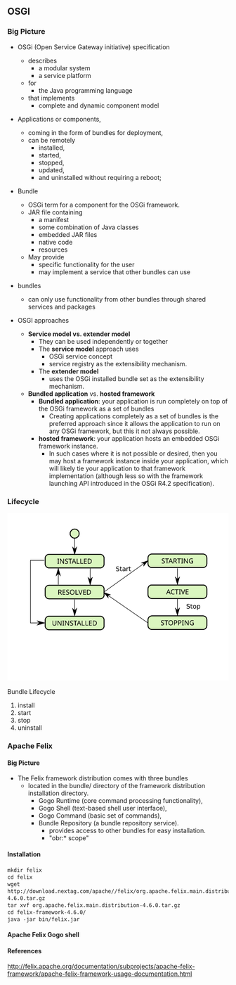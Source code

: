 ## OSGI

### Big Picture

* OSGi (Open Service Gateway initiative) specification 
	* describes 
		* a modular system 
		* a service platform 
	* for 
		* the Java programming language 
	* that implements
		* complete and dynamic component model

* Applications or components, 
	* coming in the form of bundles for deployment, 
	* can be remotely 
		* installed, 
		* started, 
		* stopped, 
		* updated, 
		* and uninstalled without requiring a reboot;

* Bundle
	* OSGi term for a component for the OSGi framework. 
	* JAR file containing 
		* a manifest
		* some combination of Java classes
		* embedded JAR files
		* native code
		* resources
	* May provide 
		* specific functionality for the user 	
		* may implement a service that other bundles can use 

* bundles 
	* can only use functionality from other bundles through shared services and packages

* OSGI approaches
	* **Service model vs. extender model**
		* They can be used independently or together
		* The **service model** approach uses
			* OSGi service concept
			* service registry as the extensibility mechanism. 
		* The **extender model**
			* uses the OSGi installed bundle set as the extensibility mechanism. 
	* **Bundled application** vs. **hosted framework**
		* **Bundled application**: your application is run completely on top of the OSGi framework as a set of bundles 
			* Creating applications completely as a set of bundles is the preferred approach since it allows the application to run on any OSGi framework, but this it not always possible.
		* **hosted framework**: your application hosts an embedded OSGi framework instance. 
			*  In such cases where it is not possible or desired, then you may host a framework instance inside your application, which will likely tie your application to that framework implementation
(although less so with the framework launching API introduced in the OSGi R4.2 specification).




### Lifecycle

![Lifecycle](assets/OSGi_Bundle_Life-Cycle.svg)

Bundle Lifecycle
1. install
2. start
3. stop
4. uninstall

### Apache Felix

#### Big Picture

 * The Felix framework distribution comes with three bundles
	* located in the bundle/ directory of the framework distribution installation directory.
		* Gogo Runtime (core command processing functionality), 
		* Gogo Shell (text-based shell user interface), 
		* Gogo Command (basic set of commands), 
		* Bundle Repository (a bundle repository service). 
			* provides access to other bundles for easy installation. 
			* "obr:* scope"

#### Installation

	mkdir felix
	cd felix
	wget http://download.nextag.com/apache//felix/org.apache.felix.main.distribution-4.6.0.tar.gz
	tar xvf org.apache.felix.main.distribution-4.6.0.tar.gz
	cd felix-framework-4.6.0/
	java -jar bin/felix.jar

#### Apache Felix Gogo shell


#### References

<http://felix.apache.org/documentation/subprojects/apache-felix-framework/apache-felix-framework-usage-documentation.html>

